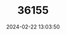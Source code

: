 ---
title: "36155"
category: "Nectandra warmingii"
draft: false
date: 2024-02-22 13:03:50
languages:
  Portuguese: ["Canela-amarela", "Louro"]
---